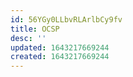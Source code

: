 ```yaml
---
id: 56YGy0LLbvRLArlbCy9fv
title: OCSP
desc: ''
updated: 1643217669244
created: 1643217669244
---
```


